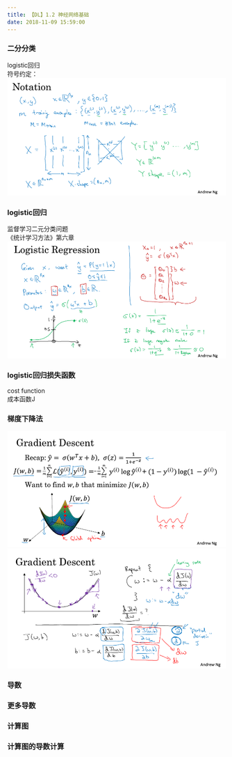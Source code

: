 ```yaml
---
title: 【DL】1.2 神经网络基础
date: 2018-11-09 15:59:00
---
```


### 二分分类
logistic回归  
符号约定：  
![常用符号](/images/DL-images/dl-nn-dl-1-1.png)

### logistic回归
监督学习二元分类问题  
《统计学习方法》第六章  
![logistic](/images/DL-images/dl-nn-dl-1-2.png)  

### logistic回归损失函数
cost function  
成本函数J  

### 梯度下降法  
![Gradient Descent](/images/DL-images/dl-nn-dl-1-3.png)
![Gradient Descent](/images/DL-images/dl-nn-dl-1-4.png)   

### 导数

### 更多导数

### 计算图

### 计算图的导数计算  
